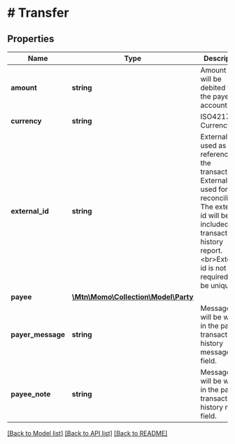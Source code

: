 # # Transfer

## Properties

Name | Type | Description | Notes
------------ | ------------- | ------------- | -------------
**amount** | **string** | Amount that will be debited from the payer account. | [optional]
**currency** | **string** | ISO4217 Currency | [optional]
**external_id** | **string** | External id is used as a reference to the transaction. External id is used for reconciliation. The external id will be included in transaction history report. &lt;br&gt;External id is not required to be unique. | [optional]
**payee** | [**\Mtn\Momo\Collection\Model\Party**](Party.md) |  | [optional]
**payer_message** | **string** | Message that will be written in the payer transaction history message field. | [optional]
**payee_note** | **string** | Message that will be written in the payee transaction history note field. | [optional]

[[Back to Model list]](../../README.md#models) [[Back to API list]](../../README.md#endpoints) [[Back to README]](../../README.md)
